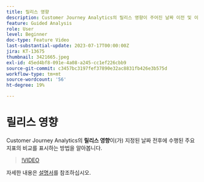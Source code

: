 ```yaml
---
title: 릴리스 영향
description: Customer Journey Analytics의 릴리스 영향이 주어진 날짜 이전 및 이후에 수행된 주요 지표의 비교를 표시하는 방법에 대해 알아봅니다.
feature: Guided Analysis
role: User
level: Beginner
doc-type: Feature Video
last-substantial-update: 2023-07-17T00:00:00Z
jira: KT-13675
thumbnail: 3421665.jpeg
exl-id: 45ed4bf8-091e-4a08-a245-cc1ef226cbb9
source-git-commit: c3457bc3197fef37890e32ac8831fb426e3b575d
workflow-type: tm+mt
source-wordcount: '56'
ht-degree: 19%

---
```


# 릴리스 영향

Customer Journey Analytics의 **릴리스 영향**&#x200B;이(가) 지정된 날짜 전후에 수행된 주요 지표의 비교를 표시하는 방법을 알아봅니다.

>[!VIDEO](https://video.tv.adobe.com/v/3421665/?learn=on)

자세한 내용은 [설명서](https://experienceleague.adobe.com/docs/analytics-platform/using/guided-analysis/impact/release.html?lang=ko)를 참조하십시오.
